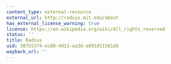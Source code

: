 ```yaml
---
content_type: external-resource
external_url: http://radius.mit.edu/about
has_external_license_warning: true
license: https://en.wikipedia.org/wiki/All_rights_reserved
status: ''
title: Radius
uid: 30755374-ec80-4913-aa3d-a891d11581dd
wayback_url: ''
---
```

